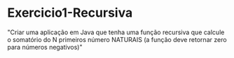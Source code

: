 # Exercicio1-Recursiva
"Criar uma aplicação em Java que tenha uma função recursiva que calcule o somatório do N primeiros número NATURAIS (a função deve retornar zero para números negativos)"
